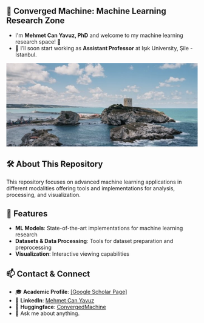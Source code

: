 ## 🔬 Converged Machine: Machine Learning Research Zone
- I'm **Mehmet Can Yavuz, PhD** and welcome to my machine learning research space! 🎯
- 🔭 I’ll soon start working as **Assistant Professor** at Işık University, Şile - İstanbul.

![sile](sile.png)

## 🛠️ About This Repository

This repository focuses on advanced machine learning applications in different modalities offering tools and implementations for analysis, processing, and visualization.

## 🚀 Features

- **ML Models**: State-of-the-art implementations for machine learning research
- **Datasets & Data Processing**: Tools for dataset preparation and preprocessing
- **Visualization**: Interactive viewing capabilities

## 📫 Contact & Connect

- 🎓 **Academic Profile**: [[Google Scholar Page]](https://scholar.google.com/citations?user=LbWQgRsAAAAJ)
- 🔗 **LinkedIn**: [Mehmet Can Yavuz](https://www.linkedin.com/in/mcanyavuz/)
- 🎯 **Huggingface**: [ConvergedMachine](https://huggingface.co/convergedmachine)
- 💬 Ask me about anything.
  
